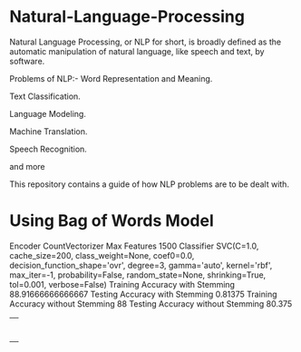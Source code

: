 # Natural-Language-Processing
Natural Language Processing, or NLP for short, is broadly defined as the automatic manipulation of natural language, like speech and text, by software.

Problems of NLP:-
Word Representation and Meaning.

Text Classification.

Language Modeling.

Machine Translation.

Speech Recognition.

and more

This repository contains a guide of how NLP problems are to be dealt with.

# Using Bag of Words Model
	
<table>
	<td>
		<tr>
			Encoder
		</tr>
		<tr>
			CountVectorizer
		</tr>	
	</td>
	<td>
		<tr>
			Max Features
		</tr>
		<tr>
			1500
		</tr>	
	</td>
	<td>
		<tr>
			Classifier
		</tr>
		<tr>
			SVC(C=1.0, cache_size=200, class_weight=None, coef0=0.0,
				decision_function_shape='ovr', degree=3, gamma='auto', kernel='rbf',
				max_iter=-1, probability=False, random_state=None, shrinking=True,
				tol=0.001, verbose=False)
		</tr>	
	</td>
	<td>
		<tr>
			Training Accuracy with Stemming
		</tr>
		<tr>
			88.91666666666667
		</tr>	
	</td>
	<td>
		<tr>
			Testing Accuracy with Stemming
		</tr>
		<tr>
			0.81375
		</tr>	
	</td>
	<td>
		<tr>
			Training Accuracy without Stemming
		</tr>
		<tr>
			88
		</tr>	
	</td>
	<td>
		<tr>
			Testing Accuracy without Stemming
		</tr>
		<tr>
			80.375
		</tr>	
	</td>	
</table>
	
